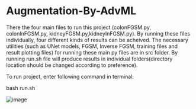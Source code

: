 # Augmentation-By-AdvML
There the four main files to run this project (colonFGSM.py, colonInFGSM.py, kidneyFGSM.py,kidneyInFGSM.py).
By running these files individually, four different kinds of results can be acheived. The necessary utilities 
(such as UNet models, FGSM, Inverse FGSM, training files and result plotting files) for running these main py 
files are in src folder. By running run.sh file will produce results in individual folders(directory location 
should be changed according to preference).

To run project, enter following command in terminal:

bash run.sh

![image](https://user-images.githubusercontent.com/44375705/200610845-58f11409-7810-4abb-b573-d26fdb241d2d.png)


